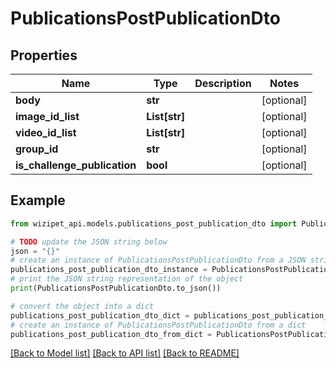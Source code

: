 # PublicationsPostPublicationDto


## Properties

Name | Type | Description | Notes
------------ | ------------- | ------------- | -------------
**body** | **str** |  | [optional] 
**image_id_list** | **List[str]** |  | [optional] 
**video_id_list** | **List[str]** |  | [optional] 
**group_id** | **str** |  | [optional] 
**is_challenge_publication** | **bool** |  | [optional] 

## Example

```python
from wizipet_api.models.publications_post_publication_dto import PublicationsPostPublicationDto

# TODO update the JSON string below
json = "{}"
# create an instance of PublicationsPostPublicationDto from a JSON string
publications_post_publication_dto_instance = PublicationsPostPublicationDto.from_json(json)
# print the JSON string representation of the object
print(PublicationsPostPublicationDto.to_json())

# convert the object into a dict
publications_post_publication_dto_dict = publications_post_publication_dto_instance.to_dict()
# create an instance of PublicationsPostPublicationDto from a dict
publications_post_publication_dto_from_dict = PublicationsPostPublicationDto.from_dict(publications_post_publication_dto_dict)
```
[[Back to Model list]](../README.md#documentation-for-models) [[Back to API list]](../README.md#documentation-for-api-endpoints) [[Back to README]](../README.md)


